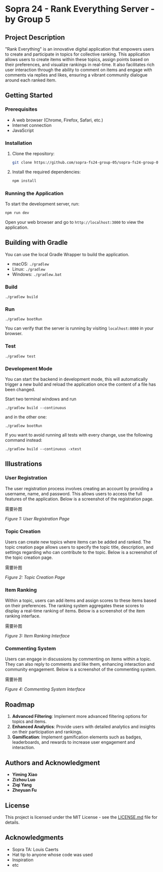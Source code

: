 # Sopra 24 - Rank Everything Server - by Group 5

## Project Description

"Rank Everything" is an innovative digital application that empowers users to create and participate in topics for collective ranking. This application allows users to create items within these topics, assign points based on their preferences, and visualize rankings in real-time. It also facilitates rich user interaction through the ability to comment on items and engage with comments via replies and likes, ensuring a vibrant community dialogue around each ranked item.

## Getting Started

### Prerequisites

- A web browser (Chrome, Firefox, Safari, etc.)
- Internet connection
- JavaScript

### Installation

1. Clone the repository:

   ```bash
   git clone https://github.com/sopra-fs24-group-05/sopra-fs24-group-05-client.git
   ```
2. Install the required dependencies:

   ```bash
   npm install
   ```
### Running the Application

To start the development server, run:

```bash
npm run dev
```

Open your web browser and go to `http://localhost:3000` to view the application.

## Building with Gradle

You can use the local Gradle Wrapper to build the application.

- macOS: `./gradlew`
- Linux: `./gradlew`
- Windows: `./gradlew.bat`

### Build

```
./gradlew build
```

### Run

```
./gradlew bootRun
```

You can verify that the server is running by visiting `localhost:8080` in your browser.

### Test

```
./gradlew test
```

### Development Mode

You can start the backend in development mode, this will automatically trigger a new build and reload the application once the content of a file has been changed.

Start two terminal windows and run

```
./gradlew build --continuous
```

and in the other one:

```
./gradlew bootRun
```

If you want to avoid running all tests with every change, use the following command instead:

```
./gradlew build --continuous -xtest
```

## Illustrations

### User Registration

The user registration process involves creating an account by providing a username, name, and password. This allows users to access the full features of the application. Below is a screenshot of the registration page.

需要补图

*Figure 1: User Registration Page*



### Topic Creation

Users can create new topics where items can be added and ranked. The topic creation page allows users to specify the topic title, description, and settings regarding who can contribute to the topic. Below is a screenshot of the topic creation page.

需要补图

*Figure 2: Topic Creation Page*



### Item Ranking

Within a topic, users can add items and assign scores to these items based on their preferences. The ranking system aggregates these scores to display a real-time ranking of items. Below is a screenshot of the item ranking interface.

需要补图

*Figure 3: Item Ranking Interface*



### Commenting System

Users can engage in discussions by commenting on items within a topic. They can also reply to comments and like them, enhancing interaction and community engagement. Below is a screenshot of the commenting system.

需要补图

*Figure 4: Commenting System Interface*

## Roadmap

1. **Advanced Filtering**: Implement more advanced filtering options for topics and items.
2. **Enhanced Analytics**: Provide users with detailed analytics and insights on their participation and rankings.
3. **Gamification**: Implement gamification elements such as badges, leaderboards, and rewards to increase user engagement and interaction.

## Authors and Acknowledgment

- **Yiming Xiao**
- **Zizhou Luo**
- **Ziqi Yang**
- **Zheyuan Fu**

## License

This project is licensed under the MIT License - see the [LICENSE.md](https://github.com/sopra-fs24-group-05/sopra-fs24-group-05-server/blob/main/LICENSE) file for details.

## Acknowledgments

- Sopra TA: Louis Caerts
- Hat tip to anyone whose code was used
- Inspiration
- etc
